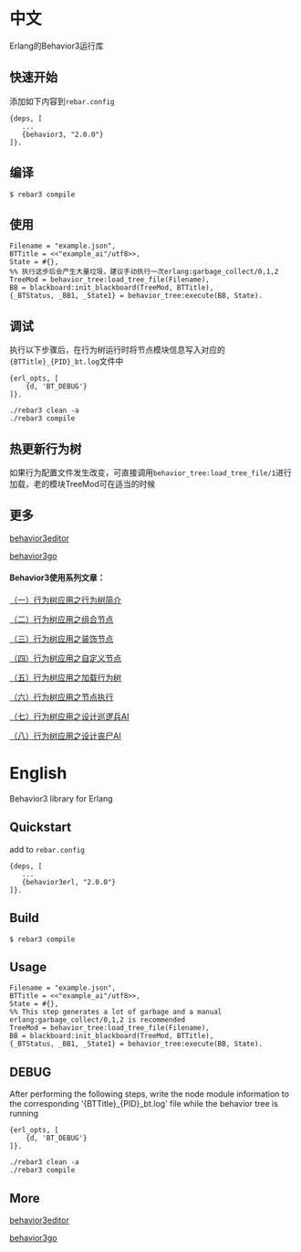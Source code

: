中文
=====
Erlang的Behavior3运行库

快速开始
----
添加如下内容到`rebar.config`

    {deps, [
       ...
       {behavior3, "2.0.0"}
    ]}.

编译
----
    $ rebar3 compile
    
使用
----
    Filename = "example.json",
    BTTitle = <<"example_ai"/utf8>>, 
    State = #{},
    %% 执行这步后会产生大量垃圾，建议手动执行一次erlang:garbage_collect/0,1,2
    TreeMod = behavior_tree:load_tree_file(Filename),
    BB = blackboard:init_blackboard(TreeMod, BTTitle),
    {_BTStatus, _BB1, _State1} = behavior_tree:execute(BB, State).
    

调试
----
执行以下步骤后，在行为树运行时将节点模块信息写入对应的`{BTTitle}_{PID}_bt.log`文件中

    {erl_opts, [
        {d, 'BT_DEBUG'}
    ]}.

    ./rebar3 clean -a
    ./rebar3 compile
    
热更新行为树
----
如果行为配置文件发生改变，可直接调用`behavior_tree:load_tree_file/1`进行加载，老的模块TreeMod可在适当的时候

更多
----
[behavior3editor](https://github.com/behavior3/behavior3editor)

[behavior3go](https://github.com/magicsea/behavior3go)

#### Behavior3使用系列文章：

[（一）行为树应用之行为树简介](http://note.youdao.com/s/77bGugj9)

[（二）行为树应用之组合节点](http://note.youdao.com/s/XiKlHPIr)

[（三）行为树应用之装饰节点](http://note.youdao.com/s/9Z6zI3YE)

[（四）行为树应用之自定义节点](http://note.youdao.com/s/AcRrY8ig)

[（五）行为树应用之加载行为树](http://note.youdao.com/s/DiqLf0ES)

[（六）行为树应用之节点执行](http://note.youdao.com/s/PI3Wic5D)

[（七）行为树应用之设计巡逻兵AI](http://note.youdao.com/s/HTCGTgAm)

[（八）行为树应用之设计丧尸AI](http://note.youdao.com/s/3wKFxcTw)

English
=====

Behavior3 library for Erlang

Quickstart
----
add to `rebar.config`

    {deps, [
       ...
       {behavior3erl, "2.0.0"}
    ]}.

Build
----

    $ rebar3 compile
   
Usage
----
    Filename = "example.json",
    BTTitle = <<"example_ai"/utf8>>, 
    State = #{},
    %% This step generates a lot of garbage and a manual erlang:garbage_collect/0,1,2 is recommended
    TreeMod = behavior_tree:load_tree_file(Filename), 
    BB = blackboard:init_blackboard(TreeMod, BTTitle),
    {_BTStatus, _BB1, _State1} = behavior_tree:execute(BB, State).
    

DEBUG
----
After performing the following steps, write the node module information to the corresponding '{BTTitle}_{PID}_bt.log' file while the behavior tree is running

    {erl_opts, [
        {d, 'BT_DEBUG'}
    ]}.

    ./rebar3 clean -a
    ./rebar3 compile

More
----

[behavior3editor](https://github.com/behavior3/behavior3editor)

[behavior3go](https://github.com/magicsea/behavior3go)
